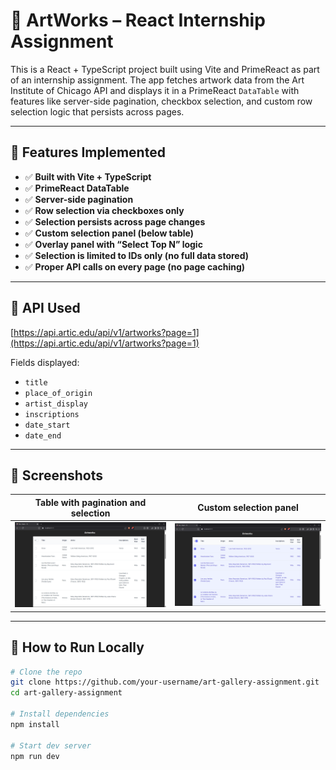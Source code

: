 # 🎨 ArtWorks – React Internship Assignment

This is a React + TypeScript project built using Vite and PrimeReact as part of an internship assignment. The app fetches artwork data from the Art Institute of Chicago API and displays it in a PrimeReact `DataTable` with features like server-side pagination, checkbox selection, and custom row selection logic that persists across pages.

---

## 📌 Features Implemented

- ✅ **Built with Vite + TypeScript**
- ✅ **PrimeReact DataTable**
- ✅ **Server-side pagination**
- ✅ **Row selection via checkboxes only**
- ✅ **Selection persists across page changes**
- ✅ **Custom selection panel (below table)**
- ✅ **Overlay panel with “Select Top N” logic**
- ✅ **Selection is limited to IDs only (no full data stored)**
- ✅ **Proper API calls on every page (no page caching)**

---

## 🔗 API Used

[https://api.artic.edu/api/v1/artworks?page=1](https://api.artic.edu/api/v1/artworks?page=1)

Fields displayed:
- `title`
- `place_of_origin`
- `artist_display`
- `inscriptions`
- `date_start`
- `date_end`

---

## 📸 Screenshots

| Table with pagination and selection | Custom selection panel |
|------------------------------------|-------------------------|
| ![Screenshot 1](./screenshots/tableandrows.png) | ![Screenshot 2](./screenshots/selectedrows.png) |


---

## 🚀 How to Run Locally

```bash
# Clone the repo
git clone https://github.com/your-username/art-gallery-assignment.git
cd art-gallery-assignment

# Install dependencies
npm install

# Start dev server
npm run dev
